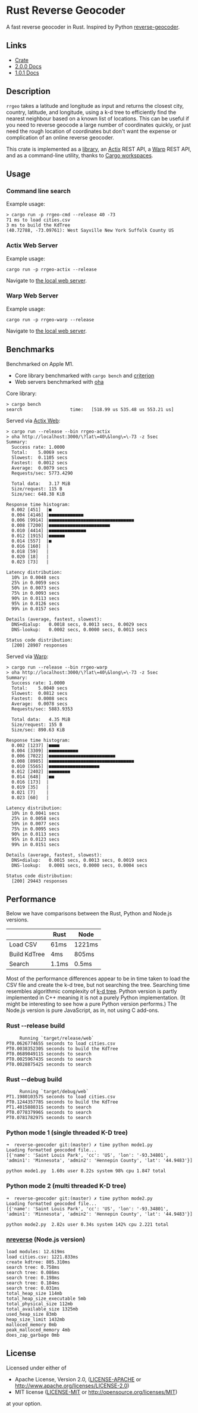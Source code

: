 # Rust Reverse Geocoder
A fast reverse geocoder in Rust. Inspired by Python [reverse-geocoder](https://github.com/thampiman/reverse-geocoder).

## Links

- [Crate](https://crates.io/crates/reverse_geocoder)
- [2.0.0 Docs](https://docs.rs/reverse_geocoder/2.0.0/reverse_geocoder/index.html)
- [1.0.1 Docs](https://docs.rs/reverse_geocoder/1.0.1/reverse_geocoder/)

## Description

`rrgeo` takes a latitude and longitude as input and returns the closest city, country, latitude, and longitude, using a k-d tree to efficiently find the nearest neighbour based on a known list of locations. This can be useful if you need to reverse geocode a large number of coordinates quickly, or just need the rough location of coordinates but don't want the expense or complication of an online reverse geocoder.

This crate is implemented as a [library](https://crates.io/crates/reverse_geocoder), an [Actix](https://actix.rs/) REST API, a [Warp](https://seanmonstar.com/post/176530511587/warp) REST API, and as a command-line utility, thanks to [Cargo workspaces](https://doc.rust-lang.org/book/ch14-03-cargo-workspaces.html).

## Usage

### Command line search

Example usage:

```
> cargo run -p rrgeo-cmd --release 40 -73
71 ms to load cities.csv
3 ms to build the KdTree
(40.72788, -73.09761): West Sayville New York Suffolk County US
```

### Actix Web Server

Example usage:

```
cargo run -p rrgeo-actix --release
```

Navigate to [the local web server](http://localhost:3000/?lat=40&long=-73).

### Warp Web Server

Example usage:

```
cargo run -p rrgeo-warp --release
```

Navigate to [the local web server](http://localhost:3000/?lat=40&long=-73).

## Benchmarks

Benchmarked on Apple M1.

  * Core library benchmarked with `cargo bench` and [criterion](https://github.com/japaric/criterion.rs)
  * Web servers benchmarked with [oha](https://github.com/hatoo/oha)

Core library:

```
> cargo bench
search                  time:   [518.99 us 535.48 us 553.21 us]
```

Served via [Actix Web](https://actix.rs/):

```
> cargo run --release --bin rrgeo-actix
> oha http://localhost:3000/\?lat\=40\&long\=\-73 -z 5sec
Summary:
  Success rate:	1.0000
  Total:	5.0069 secs
  Slowest:	0.1105 secs
  Fastest:	0.0012 secs
  Average:	0.0079 secs
  Requests/sec:	5773.4290

  Total data:	3.17 MiB
  Size/request:	115 B
  Size/sec:	648.38 KiB

Response time histogram:
  0.002 [451]  |■
  0.004 [4146] |■■■■■■■■■■■■■
  0.006 [9914] |■■■■■■■■■■■■■■■■■■■■■■■■■■■■■■■■
  0.008 [7200] |■■■■■■■■■■■■■■■■■■■■■■■
  0.010 [4414] |■■■■■■■■■■■■■■
  0.012 [1915] |■■■■■■
  0.014 [557]  |■
  0.016 [160]  |
  0.018 [59]   |
  0.020 [18]   |
  0.023 [73]   |

Latency distribution:
  10% in 0.0048 secs
  25% in 0.0059 secs
  50% in 0.0073 secs
  75% in 0.0093 secs
  90% in 0.0113 secs
  95% in 0.0126 secs
  99% in 0.0157 secs

Details (average, fastest, slowest):
  DNS+dialup:	0.0018 secs, 0.0013 secs, 0.0029 secs
  DNS-lookup:	0.0002 secs, 0.0000 secs, 0.0013 secs

Status code distribution:
  [200] 28907 responses

```

Served via [Warp](https://github.com/seanmonstar/warp):

```
> cargo run --release --bin rrgeo-warp
> oha http://localhost:3000/\?lat\=40\&long\=\-73 -z 5sec
Summary:
  Success rate:	1.0000
  Total:	5.0040 secs
  Slowest:	0.0812 secs
  Fastest:	0.0008 secs
  Average:	0.0078 secs
  Requests/sec:	5883.9353

  Total data:	4.35 MiB
  Size/request:	155 B
  Size/sec:	890.63 KiB

Response time histogram:
  0.002 [1237] |■■■■
  0.004 [3309] |■■■■■■■■■■■
  0.006 [7022] |■■■■■■■■■■■■■■■■■■■■■■■■■
  0.008 [8985] |■■■■■■■■■■■■■■■■■■■■■■■■■■■■■■■■
  0.010 [5565] |■■■■■■■■■■■■■■■■■■■
  0.012 [2402] |■■■■■■■■
  0.014 [648]  |■■
  0.016 [173]  |
  0.019 [35]   |
  0.021 [7]    |
  0.023 [60]   |

Latency distribution:
  10% in 0.0041 secs
  25% in 0.0058 secs
  50% in 0.0077 secs
  75% in 0.0095 secs
  90% in 0.0113 secs
  95% in 0.0123 secs
  99% in 0.0151 secs

Details (average, fastest, slowest):
  DNS+dialup:	0.0015 secs, 0.0013 secs, 0.0019 secs
  DNS-lookup:	0.0001 secs, 0.0000 secs, 0.0004 secs

Status code distribution:
  [200] 29443 responses
```


## Performance

Below we have comparisons between the Rust, Python and Node.js versions.

|              | Rust | Node   |
|--------------|------|--------|
| Load CSV     | 61ms | 1221ms |
| Build KdTree | 4ms  | 805ms  |
| Search       | 1.1ms  | 0.5ms |

Most of the performance differences appear to be in time taken to load the CSV file and create the k-d tree, but not searching the tree. Searching time resembles algorithmic complexity of [k-d tree](https://en.wikipedia.org/wiki/K-d_tree). Python version is partly implemented in C++ meaning it is not a purely Python implementation. (It might be interesting to see how a pure Python version performs.) The Node.js version is pure JavaScript, as in, not using C add-ons.

### Rust --release build

```
     Running `target/release/web`
PT0.062677465S seconds to load cities.csv
PT0.003835230S seconds to build the KdTree
PT0.068904911S seconds to search
PT0.002596743S seconds to search
PT0.002887542S seconds to search

```

### Rust --debug build

```
     Running `target/debug/web`
PT1.198010357S seconds to load cities.csv
PT0.124435778S seconds to build the KdTree
PT1.401588031S seconds to search
PT0.077837996S seconds to search
PT0.078178297S seconds to search

```

### Python mode 1 (single threaded K-D tree)

```
➜  reverse-geocoder git:(master) ✗ time python mode1.py
Loading formatted geocoded file...
[{'name': 'Saint Louis Park', 'cc': 'US', 'lon': '-93.34801', 'admin1': 'Minnesota', 'admin2': 'Hennepin County', 'lat': '44.9483'}]

python mode1.py  1.60s user 0.22s system 98% cpu 1.847 total
```

### Python mode 2 (multi threaded K-D tree)

```
➜  reverse-geocoder git:(master) ✗ time python mode2.py
Loading formatted geocoded file...
[{'name': 'Saint Louis Park', 'cc': 'US', 'lon': '-93.34801', 'admin1': 'Minnesota', 'admin2': 'Hennepin County', 'lat': '44.9483'}]

python mode2.py  2.82s user 0.34s system 142% cpu 2.221 total
```

### [nreverse](https://github.com/ggcode1/nreverse) (Node.js version)

```
load modules: 12.619ms
load cities.csv: 1221.833ms
create kdtree: 805.310ms
search tree: 0.758ms
search tree: 0.086ms
search tree: 0.198ms
search tree: 0.104ms
search tree: 0.031ms
total_heap_size 114mb
total_heap_size_executable 5mb
total_physical_size 112mb
total_available_size 1325mb
used_heap_size 83mb
heap_size_limit 1432mb
malloced_memory 0mb
peak_malloced_memory 4mb
does_zap_garbage 0mb

```

## License

Licensed under either of

 * Apache License, Version 2.0, ([LICENSE-APACHE](LICENSE-APACHE) or http://www.apache.org/licenses/LICENSE-2.0)
 * MIT license ([LICENSE-MIT](LICENSE-MIT) or http://opensource.org/licenses/MIT)

at your option.


